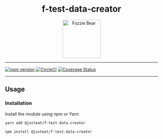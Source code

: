 <div align="center">

# f-test-data-creator

<img width="125" alt="Fozzie Bear" src="../../../../bear.png" />



</div>

---

[![npm version](https://badge.fury.io/js/%40justeat%2Ff-test-data-creator.svg)](https://badge.fury.io/js/%40justeat%2Ff-test-data-creator)
[![CircleCI](https://circleci.com/gh/justeat/fozzie-components.svg?style=svg)](https://circleci.com/gh/justeat/workflows/fozzie-components)
[![Coverage Status](https://coveralls.io/repos/github/justeat/f-test-data-creator/badge.svg)](https://coveralls.io/github/justeat/f-test-data-creator)

---

## Usage

### Installation

Install the module using npm or Yarn:

```sh
yarn add @justeat/f-test-data-creator
```

```sh
npm install @justeat/f-test-data-creator
```


